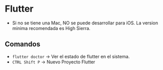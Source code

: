 # Flutter

* Si no se tiene una Mac, NO se puede desarrollar para iOS. La version minima recomendada es High Sierra.

## Comandos

* `flutter doctor` -> Ver el estado de flutter en el sistema.
* `CTRL Shift P` -> Nuevo Proyecto Flutter
